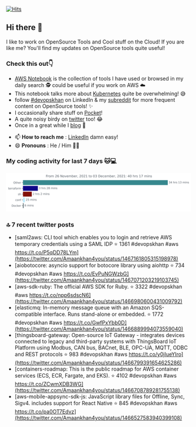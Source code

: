 [![Hits](https://hits.seeyoufarm.com/api/count/incr/badge.svg?url=https%3A%2F%2Fgithub.com%2Fakhan4u%2Fhit-counter&count_bg=%2379C83D&title_bg=%23555555&icon=&icon_color=%23E7E7E7&title=visits&edge_flat=false)](https://hits.seeyoufarm.com)

## Hi there 👋

I like to work on OpenSource Tools and Cool stuff on the Cloud! If you are like me? You'll find my updates on OpenSource tools quite useful!

### Check this out👇

* [AWS Notebook](https://histre.com/public/notebooks/dnllyanu/aws/) is the collection of tools I have used or browsed in my daily search 🕵️ could be useful if you work on AWS ☁️
* This notebook talks more about [Kubernetes](https://histre.com/public/notebooks/6uxdvo3y/kubernetes/) quite be overwhelming! 😅
* follow [#devopskhan](https://www.linkedin.com/feed/hashtag/devopskhan/) on LinkedIn & my [subreddit](https://www.reddit.com/r/devopskhan/) for more frequent content on OpenSource tools! ✨
* I occasionally share stuff on [Pocket](https://getpocket.com/@ej6g8d1dp2829A16a9Tf5d4T6bAMp3d8791rejDe86yem3bm4e14ex4fT4dluk29)!
* A quite noisy birdy on [twitter](https://twitter.com/Amaankhan4you) too! 😂
* Once in a great while I [blog](https://linuxparrot.com/) 😬


- 📫 **How to reach me** : [LinkedIn](https://www.linkedin.com/in/amaan-khan-linux-ninja) damn easy!
- 😄 **Pronouns** : He / Him 🤷‍♂️

### My coding activity for last 7 days 🐱💻

<img src="https://github.com/akhan4u/akhan4u/blob/main/images/stat.svg" alt="Amaan's Wakatime Activity!"/>

### 🔝 7 recent twitter posts
<!-- DEVDOJO:START -->
- [saml2aws: CLI tool which enables you to login and retrieve AWS temporary credentials using a SAML IDP
⭐️ 1361
#devopskhan #aws
https://t.co/P5qDD78LYm](https://twitter.com/Amaankhan4you/status/1467161805315198978)
- [aiobotocore: asyncio support for botocore library using aiohttp
⭐️ 734
#devopskhan #aws
https://t.co/EvPuNGWzbG](https://twitter.com/Amaankhan4you/status/1467071203219103745)
- [aws-sdk-ruby: The official AWS SDK for Ruby.
⭐️ 3322
#devopskhan #aws
https://t.co/npp6sdscN6](https://twitter.com/Amaankhan4you/status/1466980600431009792)
- [elasticmq: In-memory message queue with an Amazon SQS-compatible interface. Runs stand-alone or embedded.
⭐️ 1772
#devopskhan #aws
https://t.co/GwfPxYbb0D](https://twitter.com/Amaankhan4you/status/1466889994073559040)
- [thingsboard-gateway: Open-source IoT Gateway - integrates devices connected to legacy and third-party systems with ThingsBoard IoT Platform using Modbus, CAN bus, BACnet, BLE, OPC-UA, MQTT, ODBC and REST protocols
⭐️ 983
#devopskhan #aws
https://t.co/y0jIueYIro](https://twitter.com/Amaankhan4you/status/1466799391654625286)
- [containers-roadmap: This is the public roadmap for AWS container services &lpar;ECS, ECR, Fargate, and EKS&rpar;. 
⭐️ 4102
#devopskhan #aws
https://t.co/ZCwmXDB3WG](https://twitter.com/Amaankhan4you/status/1466708789281755138)
- [aws-mobile-appsync-sdk-js: JavaScript library files for Offline, Sync, Sigv4. includes support for React Native
⭐️ 845
#devopskhan #aws
https://t.co/pa0OT7Edvz](https://twitter.com/Amaankhan4you/status/1466527583940399108)
<!-- DEVDOJO:END -->

<!-- ![Amaan's GitHub stats](https://github-readme-stats.vercel.app/api?username=akhan4u&count_private=true&show_icons=true&hide=contribs) -->
